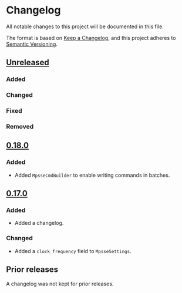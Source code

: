 # Changelog
All notable changes to this project will be documented in this file.

The format is based on [Keep a Changelog](https://keepachangelog.com/en/1.0.0/),
and this project adheres to [Semantic Versioning](https://semver.org/spec/v2.0.0.html).

## [Unreleased]
### Added
### Changed
### Fixed
### Removed

## [0.18.0]
### Added
- Added `MpsseCmdBuilder` to enable writing commands in batches.

## [0.17.0]
### Added
- Added a changelog.
### Changed
- Added a `clock_frequency` field to `MpsseSettings`.

## Prior releases
A changelog was not kept for prior releases.

[Unreleased]: https://github.com/newAM/libftd2xx-rs/compare/0.18.0...HEAD
[0.18.0]: https://github.com/newAM/libftd2xx-rs/releases/tag/0.18.0
[0.17.0]: https://github.com/newAM/libftd2xx-rs/releases/tag/0.17.0
